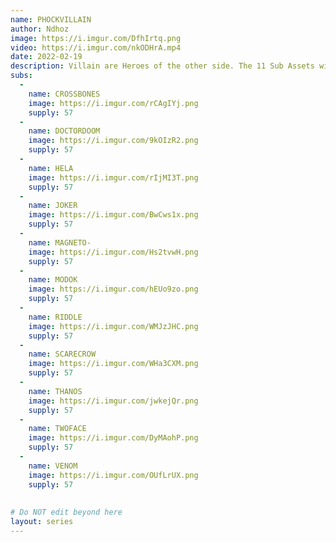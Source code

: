 ```yaml
---
name: PHOCKVILLAIN
author: Ndhoz
image: https://i.imgur.com/DfhIrtq.png
video: https://i.imgur.com/nkODHrA.mp4
date: 2022-02-19
description: Villain are Heroes of the other side. The 11 Sub Assets will be sent out once the supply of the grail cards are fully distributed or the remaining cards burned.
subs: 
  -
    name: CROSSBONES
    image: https://i.imgur.com/rCAgIYj.png
    supply: 57
  -
    name: DOCTORDOOM
    image: https://i.imgur.com/9kOIzR2.png
    supply: 57
  -
    name: HELA
    image: https://i.imgur.com/rIjMI3T.png
    supply: 57
  -
    name: JOKER
    image: https://i.imgur.com/BwCws1x.png
    supply: 57
  -
    name: MAGNETO-
    image: https://i.imgur.com/Hs2tvwH.png
    supply: 57
  -
    name: MODOK
    image: https://i.imgur.com/hEUo9zo.png
    supply: 57
  -
    name: RIDDLE
    image: https://i.imgur.com/WMJzJHC.png
    supply: 57
  -
    name: SCARECROW
    image: https://i.imgur.com/WHa3CXM.png
    supply: 57
  -
    name: THANOS
    image: https://i.imgur.com/jwkejQr.png
    supply: 57
  -
    name: TWOFACE
    image: https://i.imgur.com/DyMAohP.png
    supply: 57 
  -
    name: VENOM
    image: https://i.imgur.com/OUfLrUX.png
    supply: 57
  
    
# Do NOT edit beyond here
layout: series
---
```

